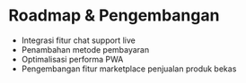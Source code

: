 # Roadmap & Pengembangan

- Integrasi fitur chat support live  
- Penambahan metode pembayaran  
- Optimalisasi performa PWA  
- Pengembangan fitur marketplace penjualan produk bekas  
